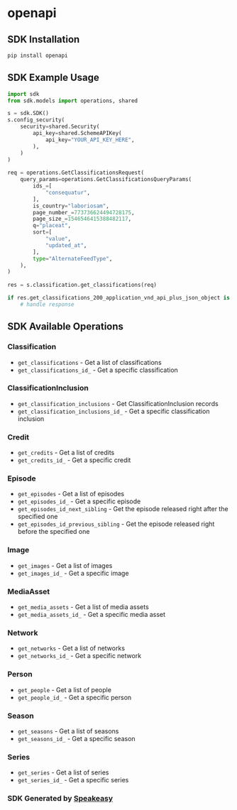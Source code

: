# openapi

<!-- Start SDK Installation -->
## SDK Installation

```bash
pip install openapi
```
<!-- End SDK Installation -->

## SDK Example Usage
<!-- Start SDK Example Usage -->
```python
import sdk
from sdk.models import operations, shared

s = sdk.SDK()
s.config_security(
    security=shared.Security(
        api_key=shared.SchemeAPIKey(
            api_key="YOUR_API_KEY_HERE",
        ),
    )
)
    
req = operations.GetClassificationsRequest(
    query_params=operations.GetClassificationsQueryParams(
        ids_=[
            "consequatur",
        ],
        is_country="laboriosam",
        page_number_=773736624494728175,
        page_size_=1546546415388482117,
        q="placeat",
        sort=[
            "value",
            "updated_at",
        ],
        type="AlternateFeedType",
    ),
)
    
res = s.classification.get_classifications(req)

if res.get_classifications_200_application_vnd_api_plus_json_object is not None:
    # handle response
```
<!-- End SDK Example Usage -->

<!-- Start SDK Available Operations -->
## SDK Available Operations

### Classification

* `get_classifications` - Get a list of classifications
* `get_classifications_id_` - Get a specific classification

### ClassificationInclusion

* `get_classification_inclusions` - Get ClassificationInclusion records
* `get_classification_inclusions_id_` - Get a specific classification inclusion

### Credit

* `get_credits` - Get a list of credits
* `get_credits_id_` - Get a specific credit

### Episode

* `get_episodes` - Get a list of episodes
* `get_episodes_id_` - Get a specific episode
* `get_episodes_id_next_sibling` - Get the episode released right after the specified one
* `get_episodes_id_previous_sibling` - Get the episode released right before the specified one

### Image

* `get_images` - Get a list of images
* `get_images_id_` - Get a specific image

### MediaAsset

* `get_media_assets` - Get a list of media assets
* `get_media_assets_id_` - Get a specific media asset

### Network

* `get_networks` - Get a list of networks
* `get_networks_id_` - Get a specific network

### Person

* `get_people` - Get a list of people
* `get_people_id_` - Get a specific person

### Season

* `get_seasons` - Get a list of seasons
* `get_seasons_id_` - Get a specific season

### Series

* `get_series` - Get a list of series
* `get_series_id_` - Get a specific series

<!-- End SDK Available Operations -->

### SDK Generated by [Speakeasy](https://docs.speakeasyapi.dev/docs/using-speakeasy/client-sdks)
